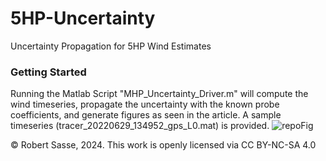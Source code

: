# 5HP-Uncertainty
Uncertainty Propagation for 5HP Wind Estimates
### Getting Started
Running the Matlab Script "MHP_Uncertainty_Driver.m" will compute the wind timeseries, propagate the uncertainty with the known probe coefficients, and generate figures as seen in the article. A sample timeseries (tracer_20220629_134952_gps_L0.mat) is provided.
![repoFig](https://github.com/user-attachments/assets/5cb9e70c-4490-456c-a227-2883a3aad3b9)

© Robert Sasse, 2024. This work is openly licensed via CC BY-NC-SA 4.0

